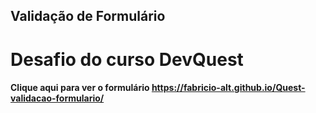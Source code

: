## Validação de Formulário

# Desafio do curso DevQuest

#### Clique aqui para ver o formulário <https://fabricio-alt.github.io/Quest-validacao-formulario/>

